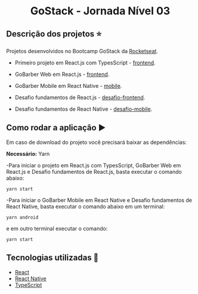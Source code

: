 <h1 align='center'>GoStack - Jornada Nível 03</h1>

## Descrição dos projetos :star:

Projetos desenvolvidos no Bootcamp GoStack da [Rocketseat](https://www.rocketseat.com.br).

 - Primeiro projeto em React.js com TypesScript - [frontend](https://github.com/thaislsilveira/GoStack-Jornada-Nova-Nivel03/tree/master/05-primeiro-projeto-reat).
 - GoBarber Web em React.js - [frontend](https://github.com/thaislsilveira/GoStack-Jornada-Nova-Nivel03/tree/master/06-gobarber-web).
 - GoBarber Mobile em React Native - [mobile](https://github.com/thaislsilveira/GoStack-Jornada-Nova-Nivel03/tree/master/appgobarber).
 
 - Desafio fundamentos de React.js - [desafio-frontend](https://github.com/thaislsilveira/GoStack-Jornada-Nova-Nivel03/tree/master/desafio-fundamentos-reactjs).
 - Desafio fundamentos de React Native - [desafio-mobile](https://github.com/thaislsilveira/GoStack-Jornada-Nova-Nivel03/tree/master/desafio-fundamentos-react-native).


 ## Como rodar a aplicação :arrow_forward:

Em caso de download do projeto você precisará baixar as dependências:  

**Necessário:** Yarn   

-Para iniciar o projeto em React.js com TypesScript, GoBarber Web em React.js e Desafio fundamentos de React.js, basta executar o comando abaixo:

```
yarn start 
```

-Para iniciar o GoBarber Mobile em React Native e Desafio fundamentos de React Native, basta executar o comando abaixo em um terminal:

```
yarn android 
```
e em outro terminal executar o comando:

```
yarn start 
```

## Tecnologias utilizadas 🚀

<ul>
    <li><a href="https://reactjs.org/" target="_blank">React</a></li>
    <li><a href="https://reactnative.dev/" target="_blank">React Native</a></li>  
   <li><a href="https://www.typescriptlang.org/" target="_blank">TypeScript</a></li>  
</ul>
